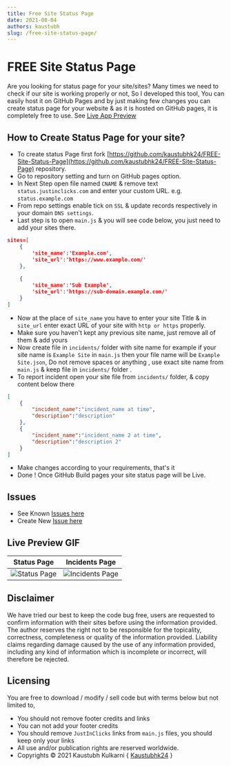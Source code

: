 ```yaml
---
title: Free Site Status Page
date: 2021-08-04 
authors: kaustubh
slug: /free-site-status-page/
---
```


# FREE Site Status Page
Are you looking for status page for your site/sites? Many times we need to check if our site is working properly or not, So I developed this tool, You can easily host it on GitHub Pages and by just making few changes you can create status page for your website & as it is hosted on GitHub pages, it is completely free to use.
See [Live App Preview](https://kaustubhk24.github.io/FREE-Site-Status-Page/)

## How to Create Status Page for your site?   
* To create status Page first fork [https://github.com/kaustubhk24/FREE-Site-Status-Page](https://github.com/kaustubhk24/FREE-Site-Status-Page) repository.
* Go to repository setting and turn on GitHub pages option.
* In Next Step open file named `CNAME` & remove text `status.justinclicks.com` and enter your custom URL. e.g. `status.example.com`
* From repo settings enable tick on `SSL` & update records respectively in your domain `DNS settings`.
* Last step is to open `main.js` & you will see code below, you just need to add your sites there.
```json title="main.js"
sites=[
    {
        'site_name':'Example.com',
        'site_url':'https://www.example.com/'
    },
    
    {
        'site_name':'Sub Example',
        'site_url':'https://sub-domain.example.com/'
    }
]
```    

* Now at the place of `site_name` you have to enter your site Title & in `site_url` enter exact URL of your site with `http or https` properly.
* Make sure you haven't kept any previous site name, just remove all of them & add yours
* Now create file in `incidents/` folder with site name for example if your site name is `Example Site` in `main.js` then your file name will be `Example Site.json`, Do not remove spaces or anything , use exact site name from `main.js` & keep file in `incidents/` folder .
* To report incident open your site file from `incidents/` folder, & copy content below there
```json title="incidents/site_name.json"
[
    {
        "incident_name":"incident_name at time",
        "description":"description"
    },
    {
        "incident_name":"incident_name 2 at time",
        "description":"description 2"
    }
]

```
* Make changes according to your requirements, that's it
* Done ! Once GitHub Build pages your site status page will be Live.

## Issues 
* See Known [Issues here](https://github.com/kaustubhk24/FREE-Site-Status-Page/issues)
* Create New [Issue here](https://github.com/kaustubhk24/FREE-Site-Status-Page/issues/new)

## Live Preview GIF



| Status Page  | Incidents Page  |
|---|---|
| ![Status Page](https://github.com/kaustubhk24/FREE-Site-Status-Page/raw/main/imgs/status-page.gif "Status Page")  | ![Incidents Page](https://github.com/kaustubhk24/FREE-Site-Status-Page/raw/main/imgs/status-page-incidents.gif "Incidents Page")  |



## Disclaimer
We have tried our best to keep the code bug free, users are requested to confirm information with their sites before using the information provided. The author reserves the right not to be responsible for the topicality, correctness, completeness or quality of the information provided. Liability claims regarding damage caused by the use of any information provided, including any kind of information which is incomplete or incorrect, will therefore be rejected.

## Licensing
You are free to download / modify / sell code but with terms below but not limited to,
* You should not remove footer credits and links
* You can not add your footer credits
* You should remove `JustInClicks` links from `main.js` files, you should keep only your links
* All use and/or publication rights are reserved worldwide.
* Copyrights &copy; 2021 Kaustubh Kulkarni { [Kaustubhk24](https://github.com/kaustubhk24/) }
